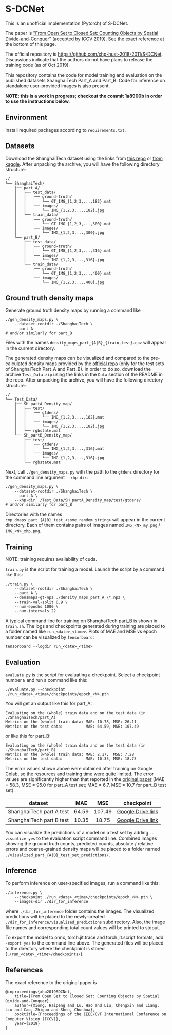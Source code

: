 # S-DCNet
This is an unofficial implementation (Pytorch) of S-DCNet.

The paper is ["From Open Set to Closed Set: Counting Objects by Spatial Divide-and-Conquer"](https://arxiv.org/abs/1908.06473) (accepted by ICCV 2019). See the exact reference at the bottom of this page.

The official repository is https://github.com/xhp-hust-2018-2011/S-DCNet. Discussions indicate that the authors do not have plans to release the training code (as of Oct 2019). 

This repository contains the code for model training and evaluation on the published datasets ShanghaiTech Part_A and Part_B. Code for inference on standalone user-provided images is also present.

**NOTE: this is a work in progress;**
**checkout the commit 1a8900b in order to use the instructions below.**

## Environment
Install required packages according to `requirements.txt`.


## Datasets
Download the ShanghaiTech dataset using the links from [this repo](https://github.com/desenzhou/ShanghaiTechDataset) or [from kaggle](https://www.kaggle.com/search?q=ShanghaiTech+in%3Adatasets). After unpacking the archive, you will have the following directory structure:

```
./
└── ShanghaiTech/
    ├── part_A/
    │   ├── test_data/
    │   │   ├── ground-truth/
    │   │   │   └── GT_IMG_{1,2,3,...,182}.mat
    │   │   └── images/
    │   │       └── IMG_{1,2,3,...,182}.jpg
    │   └── train_data/
    │       ├── ground-truth/
    │       │   └── GT_IMG_{1,2,3,...,300}.mat
    │       └── images/
    │           └── IMG_{1,2,3,...,300}.jpg
    └── part_B/
        ├── test_data/
        │   ├── ground-truth/
        │   │   └── GT_IMG_{1,2,3,...,316}.mat
        │   └── images/
        │       └── IMG_{1,2,3,...,316}.jpg
        └── train_data/
            ├── ground-truth/
            │   └── GT_IMG_{1,2,3,...,400}.mat
            └── images/
                └── IMG_{1,2,3,...,400}.jpg
```


## Ground truth density maps
Generate ground truth density maps by running a command like 
```
./gen_density_maps.py \
    --dataset-rootdir ./ShanghaiTech \
    --part A
# and/or similarly for part_B
```
Files with the names `density_maps_part_{A|B}_{train,test}.npz` will appear in the current directory.

The generated density maps can be visualized and compared to the pre-calculated density maps provided by the [official repo](https://github.com/xhp-hust-2018-2011/S-DCNet) (only for the test sets of ShanghaiTech Part_A and Part_B). In order to do so, download the archive `Test_Data.zip` using the links in the `Data` section of the README in the repo. After unpacking the archive, you will have the following directory structure:
```
./
└── Test_Data/
    ├── SH_partA_Density_map/
    │   ├── test/
    │   │   ├── gtdens/
    │   │   │   └── IMG_{1,2,3,...,182}.mat
    │   │   └── images/
    │   │       └── IMG_{1,2,3,...,182}.jpg
    │   └── rgbstate.mat
    └── SH_partB_Density_map/
        ├── test/
        │   ├── gtdens/
        │   │   └── IMG_{1,2,3,...,316}.mat
        │   └── images/
        │       └── IMG_{1,2,3,...,316}.jpg
        └── rgbstate.mat
```
Next, call `./gen_density_maps.py` with the path to the `gtdens` directory for the command line argument `--xhp-dir`:
```
./gen_density_maps.py \
    --dataset-rootdir ./ShanghaiTech \
    --part A \
    --xhp-dir ./Test_Data/SH_partA_Density_map/test/gtdens/
# and/or similarly for part_B
```
Directories with the names `cmp_dmaps_part_{A|B}_test_<some_random_string>` will appear in the current directory. Each of them contains pairs of images named `IMG_<N>_my.png` / `IMG_<N>_xhp.png`.


## Training
NOTE: training requires availability of cuda.

`train.py` is the script for training a model. Launch the script by a command like this:
```
./train.py \
    --dataset-rootdir ./ShanghaiTech \
    --part A \
    --densmaps-gt-npz ./density_maps_part_A_\*.npz \
    --train-val-split 0.9 \
    --num-epochs 1000 \
    --num-intervals 22 
```
A typical command line for training on ShanghaiTech part_B is shown in `train.sh`.
The logs and checkpoints generated during training are placed to a folder named like `run_<date>_<time>`. Plots of MAE and MSE vs epoch number can be visualized by `tensorboard`:
```
tensorboard --logdir run_<date>_<time>
```

## Evaluation
`evaluate.py` is the script for evaluating a checkpoint. Select a checkpoint number `N` and run a command like this:
```
./evaluate.py --checkpoint ./run_<date>_<time>/checkpoints/epoch_<N>.pth
```
You will get an output like this for part_A:
```
Evaluating on the (whole) train data and on the test data (in ./ShanghaiTech/part_A)
Metrics on the (whole) train data: MAE: 10.78, MSE: 26.11
Metrics on the test data:          MAE: 64.59, MSE: 107.49
```
or like this for part_B:
```
Evaluating on the (whole) train data and on the test data (in ./ShanghaiTech/part_B)
Metrics on the (whole) train data: MAE: 2.17,  MSE: 7.28
Metrics on the test data:          MAE: 10.35, MSE: 18.75
```
The error values shown above were obtained after training on Google Colab, so the resources and training time were quite limited. The error values are significantly higher than that reported in the [original paper](https://arxiv.org/abs/1908.06473) (MAE = 58.3, MSE = 95.0 for part_A test set; MAE = 6.7, MSE = 10.7 for part_B test set).

|       dataset            |  MAE  | MSE    | checkpoint |
| :----------------------: | :---: | :----: | :-----------------: | 
| ShanghaiTech part A test | 64.59 | 107.49 | [Google Drive link](https://drive.google.com/file/d/12_nSmT8Lvahbq6MZ65qwEsA3EvuhZng7/view?usp=sharing) |
| ShanghaiTech part B test | 10.35 | 18.75  | [Google Drive link](https://drive.google.com/file/d/1ptWyD7CLSvYx9s64zkkbnycZZ4Icsji_/view?usp=sharing) |

You can visualize the predictions of a model on a test set by adding `--visualize yes` to the evaluation script command line. Combined images showing the ground truth counts, predicted counts, absolute / relative errors and coarse-grained density maps will be placed to a folder named `./visualized_part_{A|B}_test_set_predictions/`.


## Inference 
To perform inference on user-specified images, run a command like this:
```
./inference.py \
    --checkpoint ./run_<date>_<time>/checkpoints/epoch_<N>.pth \
    --images-dir ./dir_for_inference
```
where `./dir_for_inference` folder contains the images. The visualized predictions will be placed to the newly-created `./dir_for_inference/visualized_predictions` subdirectory. Also, the image file names and corresponding total count values will be printed to stdout.

To export the model to onnx, torch.jit.trace and torch.jit.script formats, add `--export yes` to the command line above. The generated files will be placed to the directory where the checkpoint is stored (`./run_<date>_<time>/checkpoints/`).


## References
The exact reference to the original paper is
```
@inproceedings{xhp2019SDCNet,
    title={From Open Set to Closed Set: Counting Objects by Spatial Divide-and-Conquer},
    author={Xiong, Haipeng and Lu, Hao and Liu, Chengxin and Liang, Liu and Cao, Zhiguo and Shen, Chunhua},
    booktitle={Proceedings of the IEEE/CVF International Conference on Computer Vision (ICCV)},
    year={2019}
}
```
